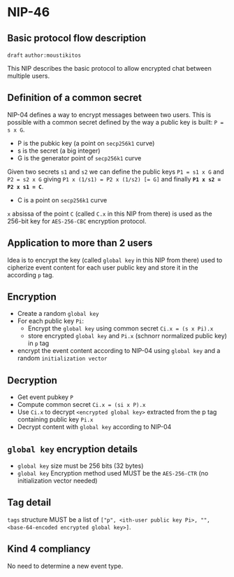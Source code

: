 # NIP-46

## Basic protocol flow description

`draft` `author:moustikitos`

This NIP describes the basic protocol to allow encrypted chat between multiple users.

## Definition of a common secret

NIP-04 defines a way to encrypt messages between two users.
This is possible with a common secret defined by the way a public key is built: `P = s x G`.

- P is the pubkic key (a point on `secp256k1` curve)
- s is the secret (a big integer)
- G is the generator point of `secp256k1` curve

Given two secrets `s1` and `s2` we can define the public keys `P1 = s1 x G` and `P2 = s2 x G` giving `P1 x (1/s1) = P2 x (1/s2) [= G]` and finally **`P1 x s2 = P2 x s1 = C`**.

- C is a point on `secp256k1` curve

`x` absissa of the point `C` (called `C.x` in this NIP from there) is used as the 256-bit key for `AES-256-CBC` encryption protocol.

## Application to more than 2 users

Idea is to encrypt the key (called `global key` in this NIP from there) used to cipherize event content for each user public key and store it in the according `p` tag.

## Encryption

- Create a random `global key`
- For each public key `Pi`:
  - Encrypt the `global key` using common secret `Ci.x = (s x Pi).x`
  - store encrypted `global key` and `Pi.x` (schnorr normalized public key) in `p` tag
- encrypt the event content according to NIP-04 using `global key` and a random `initialization vector`

## Decryption

- Get event pubkey `P`
- Compute common secret `Ci.x = (si x P).x`
- Use `Ci.x` to decrypt `<encrypted global key>` extracted from the p tag containing public key `Pi.x`
- Decrypt content with `global key` according to NIP-04

## `global key` encryption details

- `global key` size must be 256 bits (32 bytes)
- `global key` Encryption method used MUST be the `AES-256-CTR` (no initialization vector needed)

## Tag detail
`tags` structure MUST be a list of `["p", <ith-user public key Pi>, "", <base-64-encoded encrypted global key>]`.

## Kind 4 compliancy

No need to determine a new event type.


